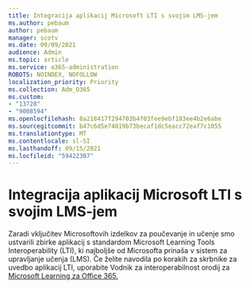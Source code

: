 ```yaml
---
title: Integracija aplikacij Microsoft LTI s svojim LMS-jem
ms.author: pebaum
author: pebaum
manager: scotv
ms.date: 09/09/2021
audience: Admin
ms.topic: article
ms.service: o365-administration
ROBOTS: NOINDEX, NOFOLLOW
localization_priority: Priority
ms.collection: Adm_O365
ms.custom:
- "13728"
- "9008594"
ms.openlocfilehash: 8a218417f294703b4f03fee9ebf183ee4b2e6abe
ms.sourcegitcommit: b47c6d5e74819b73becaf1dc5eacc72eaf7c1055
ms.translationtype: MT
ms.contentlocale: sl-SI
ms.lasthandoff: 09/15/2021
ms.locfileid: "59422307"
---
```

# <a name="integrate-microsoft-lti-apps-with-your-lms"></a>Integracija aplikacij Microsoft LTI s svojim LMS-jem

Zaradi vključitev Microsoftovih izdelkov za poučevanje in učenje smo ustvarili zbirke aplikacij s standardom Microsoft Learning Tools Interoperability (LTI), ki najboljše od Microsofta prinaša v sistem za upravljanje učenja (LMS). Če želite navodila po korakih za skrbnike za uvedbo aplikacij LTI, uporabite Vodnik za interoperabilnost orodij za [Microsoft Learning za Office 365.](https://admin.microsoft.com/AdminPortal/Home?#/modernonboarding/lmsintegrationguide)